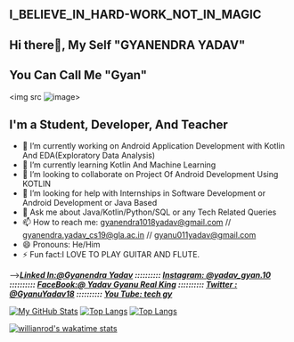 ## I_BELIEVE_IN_HARD-WORK_NOT_IN_MAGIC ##
## Hi there👋, My Self "GYANENDRA YADAV"


## You Can Call Me "Gyan"

<img src ![image](https://user-images.githubusercontent.com/68587190/125676762-d67241c0-380b-423a-a305-9e1e4fbfc9d3.png)>

## I'm a Student, Developer, And Teacher
- 🔭 I’m currently working on Android Application Development with Kotlin And EDA(Exploratory Data Analysis)
- 🌱 I’m currently learning Kotlin And Machine Learning
- 👯 I’m looking to collaborate on Project Of Android Development Using KOTLIN
- 🤔 I’m looking for help with Internships in Software Development or Android Development or Java Based
- 💬 Ask me about Java/Kotlin/Python/SQL or any Tech Related Queries 
- 📫 How to reach me: gyanendra1018yadav@gmail.com // gyanendra.yadav_cs19@gla.ac.in // gyanu011yadav@gmail.com
- 😄 Pronouns: He/Him
- ⚡ Fun fact:I LOVE TO PLAY GUITAR AND FLUTE.

-->***[Linked In:@Gyanendra Yadav](https://www.linkedin.com/in/gyanendra-yadav-8ba1541ab/) ::::::::::
      [Instagram: @yadav_gyan.10](https://www.instagram.com/yadav_gyan.10/) ::::::::::
      [FaceBook:@ Yadav Gyanu Real King](https://www.facebook.com/gyanu.yadav.1042) ::::::::::
      [Twitter : @GyanuYadav18](https://twitter.com/GyanuYadav18) ::::::::::
      [You Tube: tech gy](https://www.youtube.com/channel/UCU0BsX3tioHL2wyvfD0i8zw)***
      
 [![My GitHub Stats](https://github-readme-stats.vercel.app/api/?username=Gyanendra011Yadav-coder&count_private=true&theme=maroongold&showicons=true)]()
      [![Top Langs](https://github-readme-stats.vercel.app/api/top-langs/?username=Gyanendra011Yadav-coder&hide=python&theme=yeblu )](https://github.com/Gyanendra011Yadav-coder/github-readme-stats)
       [![Top Langs](https://github-readme-stats.vercel.app/api/top-langs/?username=Gyanendra011Yadav-coder&layout=compact&hide=python&theme=kacho_ga )](https://github.com/Gyanendra011Yadav-coder/github-readme-stats)



[![willianrod's wakatime stats](https://github-readme-stats.vercel.app/api/wakatime?username=willianrod&layout=compact&theme=blue-green )](https://github.com/Gyanendra011Yadav-coder/github-readme-stats)



